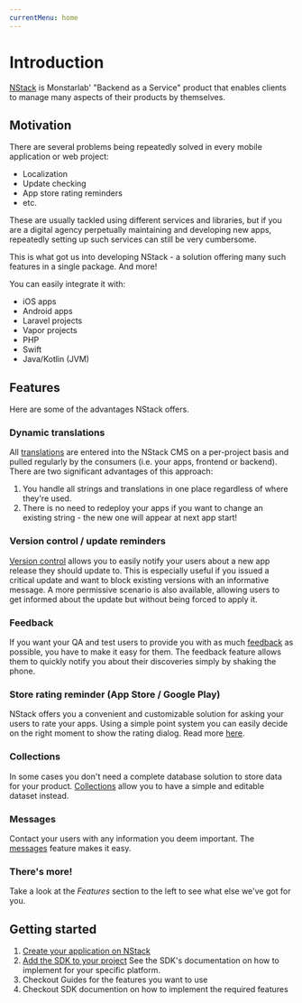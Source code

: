 ```yaml
---
currentMenu: home
---
```


# Introduction
[NStack](https://nstack.io/) is Monstarlab' "Backend as a Service" product that enables clients to manage many aspects of their products by themselves.

## Motivation

There are several problems being repeatedly solved in every mobile application or web project: 
- Localization
- Update checking
- App store rating reminders
- etc.

These are usually tackled using different services and libraries, but if you are a digital agency perpetually maintaining and developing new apps, repeatedly setting up such services can still be very cumbersome. 

This is what got us into developing NStack - a solution offering many such features in a single package. And more! 

You can easily integrate it with:
- iOS apps 
- Android apps
- Laravel projects
- Vapor projects
- PHP 
- Swift 
- Java/Kotlin (JVM)

## Features

Here are some of the advantages NStack offers.

### Dynamic translations

All [translations](.../../docs/features/localize.html) are entered into the NStack CMS on a per-project basis and pulled regularly by the consumers (i.e. your apps, frontend or backend). There are two significant advantages of this approach: 
1. You handle all strings and translations in one place regardless of where they're used.
2. There is no need to redeploy your apps if you want to change an existing string - the new one will appear at next app start!

### Version control / update reminders 

[Version control](.../../docs/features/version-control.html) allows you to easily notify your users about a new app release they should update to. This is especially useful if you issued a critical update and want to block existing versions with an informative message. A more permissive scenario is also available, allowing users to get informed about the update but without being forced to apply it.  

### Feedback 

If you want your QA and test users to provide you with as much [feedback](.../../docs/features/feedback.html) as possible, you have to make it easy for them. The feedback feature allows them to quickly notify you about their discoveries simply by shaking the phone. 

### Store rating reminder (App Store / Google Play)

NStack offers you a convenient and customizable solution for asking your users to rate your apps. Using a simple point system you can easily decide on the right moment to show the rating dialog. Read more [here](.../../docs/features/rate-reminder.html).

### Collections 

In some cases you don't need a complete database solution to store data for your product. [Collections](.../../docs/features/collections.html) allow you to have a simple and editable dataset instead. 

### Messages

Contact your users with any information you deem important. The [messages](.../../docs/features/messages.html) feature makes it easy.

### There's more! 

Take a look at the _Features_ section to the left to see what else we've got for you.



## Getting started
1. [Create your application on NStack](.../../docs/guides/Non-devs/getting-started.html)
2. [Add the SDK to your project](.../../docs/sdks.html) See the SDK's documentation on how to implement for your specific platform.
3. Checkout Guides for the features you want to use
4. Checkout SDK documention on how to implement the required features
